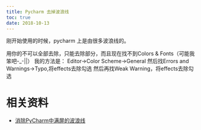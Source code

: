 ```yaml
---
title: Pycharm 去掉波浪线
toc: true
date: 2018-10-13
---
```

刚开始使用的时候，pycharm 上是由很多波浪线的。


 用你的不可以全部去除，只能去除部分，而且现在找不到Colors & Fonts（可能我笨吧-_-||） 我的方法是： Editor->Color Scheme->General 然后找Errors and Warnings->Typo,将effects去除勾选 然后再找Weak Warning，将effects去除勾选


# 相关资料

- [消除PyCharm中满屏的波浪线](https://blog.csdn.net/gedongya/article/details/52300135)
